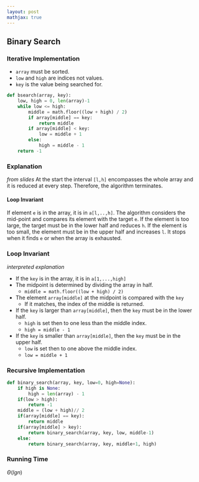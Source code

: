 ```yaml
---
layout: post
mathjax: true
---
```


## Binary Search

### Iterative Implementation

* `array` must be sorted.
* `low` and `high` are indices not values.
* `key` is the value being searched for.

```py
def bsearch(array, key):
    low, high = 0, len(array)-1
    while low <= high:
        middle = math.floor((low + high) / 2)
        if array[middle] == key:
            return middle
        if array[middle] < key:
            low = middle + 1
        else:
            high = middle - 1
    return -1
```

### Explanation
*from slides*
At the start the interval `[l,h]` encompasses the whole array and it is reduced at every step. Therefore, the algorithm terminates.

#### Loop Invariant
If element `e` is in the array, it is in `a[l,..,h]`. The algorithm considers the mid-point and compares its element with the target `e`. If the element is too large, the target must be in the lower half and reduces `h`. If the element is too small, the element must be in the upper half and increases `l`. It stops when it finds `e` or when the array is exhausted.

### Loop Invariant
*interpreted explanation*
* If the `key` is in the array, it is in `a[1,...,high]`
* The midpoint is determined by dividing the array in half.
  * `middle = math.floor((low + high) / 2)`
* The element `array[middle]` at the midpoint is compared with the `key`
  * If it matches, the index of the middle is returned.
* If the `key` is larger than `array[middle]`, then the `key` must be in the lower half.
  * `high` is set then to one less than the middle index.
  * `high = middle - 1`
* If the `key` is smaller than `array[middle]`, then the `key` must be in the upper half.
  * `low` is set then to one above the middle index.
  * `low = middle + 1`

### Recursive Implementation

```py
def binary_search(array, key, low=0, high=None):
    if high is None:
        high = len(array) - 1
    if(low > high):
        return -1
    middle = (low + high)// 2
    if(array[middle] == key):
        return middle
    if(array[middle] > key):
        return binary_search(array, key, low, middle-1)
    else:
        return binary_search(array, key, middle+1, high)

```

### Running Time

$\Theta(lgn)$
